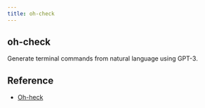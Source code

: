 ```yaml
---
title: oh-check
---
```


## oh-check
Generate terminal commands from natural language using GPT-3.


## Reference
- [Oh\-heck](https://oh-heck.dev/)
